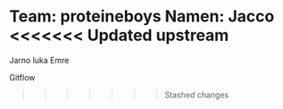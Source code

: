 Team: proteineboys
Namen:
Jacco
<<<<<<< Updated upstream
=======
Jarno
luka
Emre

Gitflow
>>>>>>> Stashed changes
